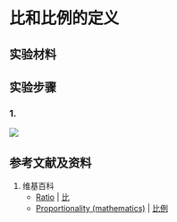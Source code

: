 # 比和比例的定义

## 实验材料

## 实验步骤

### 1. 

![](/images/数系/可比数和不可比数/比和比例/定义/1a1.jpg)

## 参考文献及资料

1. 维基百科
	- [Ratio](https://en.wikipedia.org/wiki/Ratio) | [比](https://zh.wikipedia.org/wiki/比) 
	- [Proportionality (mathematics)](https://en.wikipedia.org/wiki/Proportionality_(mathematics)) | [比例](https://zh.wikipedia.org/wiki/比例) 

